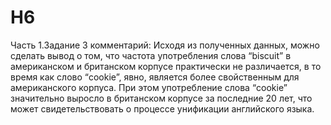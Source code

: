 # H6
Часть 1.Задание 3 комментарий:
Исходя из полученных данных, можно сделать вывод о том, что частота употребления слова “biscuit” в американском и британском корпусе практически не различается, в то время как слово “cookie”, явно, является более свойственным для американского корпуса. При этом употребление слова “cookie” значительно выросло в британском корпусе за последние 20 лет, что может свидетельствовать о процессе унификации английского языка.
##
